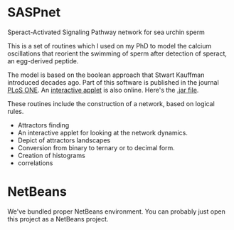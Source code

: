 SASPnet
=======

Speract-Activated Signaling Pathway network for sea urchin sperm

This is a set of routines which I used on my PhD to model the calcium oscillations that reorient the swimming of sperm
after detection of speract, an egg-derived peptide.

The model is based on the boolean approach that Stwart Kauffman introduced decades ago. Part of this software is
published in the journal [PLoS ONE](http://www.plosone.org/article/info%3Adoi%2F10.1371%2Fjournal.pone.0022619). 
An [interactive applet](http://www.fis.unam.mx/research/seaurchin/discrete/) is also online.
Here's the [.jar file](http://www.fis.unam.mx/research/seaurchin/discrete/CalciumApplet.jar).

These routines include the construction of a network, based on logical rules.
 - Attractors finding
 - An interactive applet for looking at the network dynamics.
 - Depict of attractors landscapes
 - Conversion from binary to ternary or to decimal form.
 - Creation of histograms
 - correlations


NetBeans
========

We've bundled proper NetBeans environment. You can probably just open this project as a NetBeans project.
